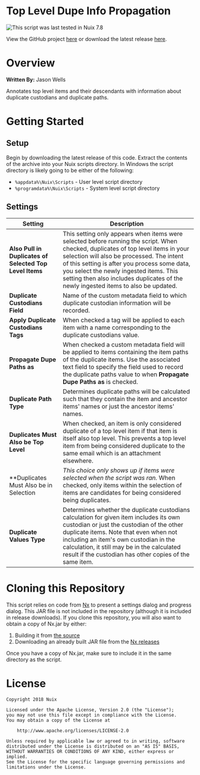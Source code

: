 Top Level Dupe Info Propagation
===============================

![This script was last tested in Nuix 7.8](https://img.shields.io/badge/Script%20Tested%20in%20Nuix-7.8-green.svg)

View the GitHub project [here](https://github.com/Nuix/Top-Level-Dupe-Info-Propagation) or download the latest release [here](https://github.com/Nuix/Top-Level-Dupe-Info-Propagation/releases).

# Overview

**Written By:** Jason Wells

Annotates top level items and their descendants with information about duplicate custodians and duplicate paths.

# Getting Started

## Setup

Begin by downloading the latest release of this code.  Extract the contents of the archive into your Nuix scripts directory.  In Windows the script directory is likely going to be either of the following:

- `%appdata%\Nuix\Scripts` - User level script directory
- `%programdata%\Nuix\Scripts` - System level script directory

## Settings

| Setting | Description |
|---------|-------------|
| **Also Pull in Duplicates of Selected Top Level Items** | This setting only appears when items were selected before running the script.  When checked, duplicates of top level items in your selection will also be processed. The intent of this setting is after you process some data, you select the newly ingested items.  This setting then also includes duplicates of the newly ingested items to also be updated. |
| **Duplicate Custodians Field** | Name of the custom metadata field to which duplicate custodian information will be recorded. |
| **Apply Duplicate Custodians Tags** | When checked a tag will be applied to each item with a name corresponding to the duplicate custodians value. |
| **Propagate Dupe Paths as** | When checked a custom metadata field will be applied to items containing the item paths of the duplicate items. Use the associated text field to specify the field used to record the duplicate paths value to when **Propagate Dupe Paths as** is checked. |
| **Duplicate Path Type** | Determines duplicate paths will be calculated such that they contain the item and ancestor items' names or just the ancestor items' names. |
| **Duplicates Must Also be Top Level** | When checked, an item is only considered duplicate of a top level item if that item is itself also top level.  This prevents a top level item from being considered duplicate to the same email which is an attachment elsewhere. |
| **Duplicates Must Also be in Selection | *This choice only shows up if items were selected when the script was ran.*  When checked, only items within the selection of items are candidates for being considered being duplicates. |
| **Duplicate Values Type** | Determines whether the duplicate custodians calculation for given item includes its own custodian or just the custodian of the other duplicate items.  Note that even when not including an item's own custodian in the calculation, it still may be in the calculated result if the custodian has other copies of the same item. |

# Cloning this Repository

This script relies on code from [Nx](https://github.com/Nuix/Nx) to present a settings dialog and progress dialog.  This JAR file is not included in the repository (although it is included in release downloads).  If you clone this repository, you will also want to obtain a copy of Nx.jar by either:
1. Building it from [the source](https://github.com/Nuix/Nx)
2. Downloading an already built JAR file from the [Nx releases](https://github.com/Nuix/Nx/releases)

Once you have a copy of Nx.jar, make sure to include it in the same directory as the script.

# License

```
Copyright 2018 Nuix

Licensed under the Apache License, Version 2.0 (the "License");
you may not use this file except in compliance with the License.
You may obtain a copy of the License at

    http://www.apache.org/licenses/LICENSE-2.0

Unless required by applicable law or agreed to in writing, software
distributed under the License is distributed on an "AS IS" BASIS,
WITHOUT WARRANTIES OR CONDITIONS OF ANY KIND, either express or implied.
See the License for the specific language governing permissions and
limitations under the License.
```